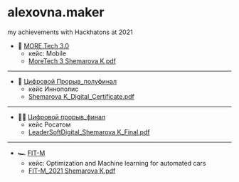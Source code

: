 # alexovna.maker
my achievements with Hackhatons at 2021

 - 🤖 [MORE.Tech 3.0](https://moretech.vtb.ru)
   - кейс: Mobile
   - [MoreTech 3 Shemarova K.pdf](https://github.com/ALEXOVNA/alexovna.maker/files/7804987/MoreTech.3.Shemarova.K.pdf)
 ---
 - 🌻 [Цифровой Прорыв_полуфинал](https://leadersofdigital.ru/event/63012/case/1090874)
   -  кейс Иннополис
   -  [Shemarova K_Digital_Сertificate.pdf](https://github.com/ALEXOVNA/alexovna.maker/files/7804992/Shemarova.K_Digital_.ertificate.pdf)
---
 - 🕵️‍♀️ [Цифровой прорыв_финал](https://leadersofdigital.ru/event/1109435/case/1118235)
   -  кейс Росатом
   -  [LeaderSoftDigital_Shemarova K_Final.pdf](https://github.com/ALEXOVNA/alexovna.maker/files/7804982/LeaderSoftDigital_Shemarova.K_Final.pdf)
 ---
 - 🏎️ [FIT-M](https://fit-m.org)
   -  кейс: Optimization and Machine learning for automated cars
   -  [FIT-M_2021 Shemarova K.pdf](https://github.com/ALEXOVNA/alexovna.maker/files/7804986/FIT-M_2021.Shemarova.K.pdf)


